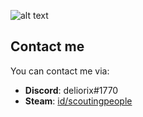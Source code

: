 ![alt text][logo]

[logo]: https://i.imgur.com/VWuvFrt.jpg "logotype"

## Contact me
You can contact me via:
* **Discord**: deliorix#1770
* **Steam**: [id/scoutingpeople](https://steamcommunity.com/id/scoutingpeople/ "id/scoutingpeople")
